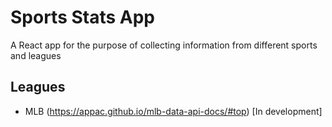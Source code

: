 # Sports Stats App

A React app for the purpose of collecting information from different sports and leagues

## Leagues 

- MLB (https://appac.github.io/mlb-data-api-docs/#top)  [In development]


